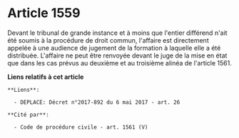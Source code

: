 # Article 1559

Devant le tribunal de grande instance et à moins que l'entier différend n'ait été soumis à la procédure de droit commun,
l'affaire est directement appelée à une audience de jugement de la formation à laquelle elle a été distribuée. L'affaire ne
peut être renvoyée devant le juge de la mise en état que dans les cas prévus au deuxième et au troisième alinéa de l'article
1561.

**Liens relatifs à cet article**

	**Liens**:

	  - DEPLACE: Décret n°2017-892 du 6 mai 2017 - art. 26

	**Cité par**:

	  - Code de procédure civile - art. 1561 (V)
